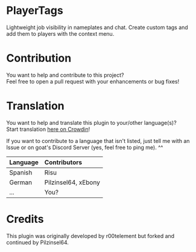# PlayerTags

Lightweight job visibility in nameplates and chat. Create custom tags and add them to players with the context menu.

# Contribution

You want to help and contribute to this project? \
Feel free to open a pull request with your enhancements or bug fixes!

# Translation

You want to help and translate this plugin to your/other language(s)? \
Start translation [here on Crowdin](https://crwd.in/playertags)!

If you want to contribute to a language that isn't listed, just tell me with an Issue or on goat's Discord Server (yes, feel free to ping me). ^^

| Language | Contributors |
| :--- | :--- |
| Spanish | Risu |
| German | Pilzinsel64, xEbony |
| ... | You? |

# Credits

This plugin was originally developed by r00telement but forked and continued by Pilzinsel64.
